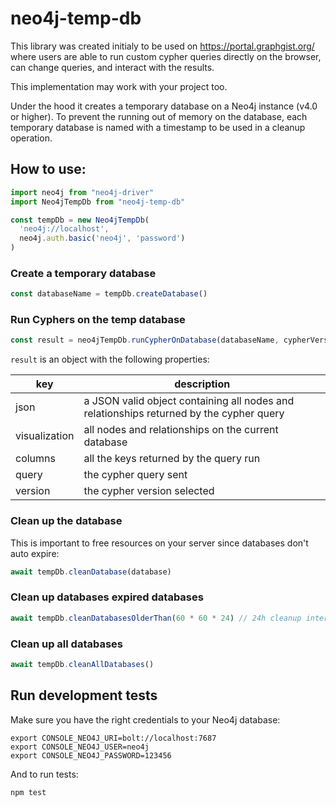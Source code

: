 # neo4j-temp-db

This library was created initialy to be used on https://portal.graphgist.org/ where users are able to run custom cypher queries directly on the browser, can change queries, and interact with the results.

This implementation may work with your project too.

Under the hood it creates a temporary database on a Neo4j instance (v4.0 or higher).
To prevent the running out of memory on the database, each temporary database is named with a timestamp to be used in a cleanup operation. 

## How to use:

```javascript
import neo4j from "neo4j-driver"
import Neo4jTempDb from "neo4j-temp-db"

const tempDb = new Neo4jTempDb(
  'neo4j://localhost',
  neo4j.auth.basic('neo4j', 'password')
)
```

### Create a temporary database

```javascript
const databaseName = tempDb.createDatabase()
```

### Run Cyphers on the temp database

```javascript
const result = neo4jTempDb.runCypherOnDatabase(databaseName, cypherVersion, cypher, params)
```

`result` is an object with the following properties:

key | description
----|------------
json | a JSON valid object containing all nodes and relationships returned by the cypher query
visualization | all nodes and relationships on the current database
columns | all the keys returned by the query run
query | the cypher query sent
version | the cypher version selected

### Clean up the database

This is important to free resources on your server since databases don't auto expire:

```javascript
await tempDb.cleanDatabase(database)
```
### Clean up databases expired databases 

```javascript
await tempDb.cleanDatabasesOlderThan(60 * 60 * 24) // 24h cleanup interval
```

### Clean up all databases

```javascript
await tempDb.cleanAllDatabases()
```

## Run development tests

Make sure you have the right credentials to your Neo4j database:

```shell
export CONSOLE_NEO4J_URI=bolt://localhost:7687
export CONSOLE_NEO4J_USER=neo4j
export CONSOLE_NEO4J_PASSWORD=123456
```

And to run tests:

```shell
npm test
```
